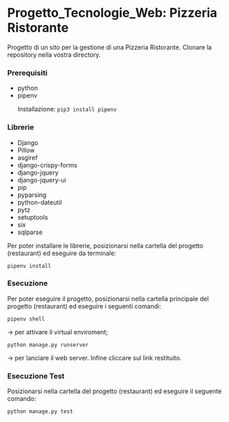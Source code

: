 # Progetto_Tecnologie_Web: Pizzeria Ristorante
Progetto di un sito per la gestione di una Pizzeria Ristorante.
Clonare la repository nella vostra directory.

<h3>Prerequisiti</h3>

<ul>
  <li>python </li>
  <li>pipenv</li>
  <p>Installazione: <code>pip3 install pipenv</code></p>
</ul>

<h3>Librerie</h3>

<ul>
  <li>Django</li>
  <li>Pillow</li>
  <li>asgiref</li>
  <li>django-crispy-forms</li>
  <li>django-jquery</li>
  <li>django-jquery-ui</li>
  <li>pip</li>
  <li>pyparsing</li>
  <li>python-dateutil</li>
  <li>pytz</li>
  <li>setuptools</li>
  <li>six</li>
  <li>sqlparse</li>
</ul>

<p>Per poter installare le librerie, posizionarsi nella cartella del progetto (restaurant) ed eseguire da terminale:</p> 
<p><code>pipenv install</code></p>

<h3>Esecuzione</h3>
<p>Per poter eseguire il progetto, posizionarsi nella cartella principale del progetto (restaurant) ed eseguire i seguenti comandi:
<p><code>pipenv shell</code></p> -> per attivare il virtual enviroment;
<p><code>python manage.py runserver</code></p> -> per lanciare il web server.
Infine cliccare sul link restituito.

<h3>Esecuzione Test</h3>
<p>Posizionarsi nella cartella del progetto (restaurant) ed eseguire il seguente comando:</p>
<p><code>python manage.py test</code></p>
